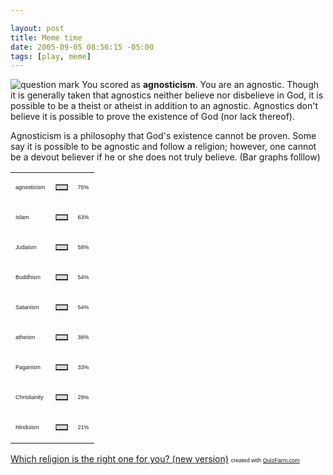 ```yaml
--- 

layout: post
title: Meme time
date: 2005-09-05 08:56:15 -05:00
tags: [play, meme]
---
```

<img src="http://images.quizfarm.com/1110084125questionmark.jpg" alt="question mark" />
You scored as <strong>agnosticism</strong>. You are an agnostic. Though it is generally taken that agnostics neither believe nor disbelieve in God, it is possible to be a theist or atheist in addition to an agnostic. Agnostics don't believe it is possible to prove the existence of God (nor lack thereof).

Agnosticism is a philosophy that God's existence cannot be proven. Some say it is possible to be agnostic and follow a religion; however, one cannot be a devout believer if he or she does not truly believe.
(Bar graphs folllow)
<table border="0" cellspacing="0" cellpadding="0" width="300">
<tbody>
<tr>
<td><span style="font-family: Arial; font-size: xx-small;">agnosticism</span></td>
<td>
<table border="1" cellspacing="0" cellpadding="0" width="75" bgcolor="#dddddd">
<tbody>
<tr>
<td></td>
</tr>
</tbody>
</table>
</td>
<td><span style="font-family: Arial; font-size: xx-small;">75%</span></td>
</tr>
<tr>
<td><span style="font-family: Arial; font-size: xx-small;">Islam</span></td>
<td>
<table border="1" cellspacing="0" cellpadding="0" width="63" bgcolor="#dddddd">
<tbody>
<tr>
<td></td>
</tr>
</tbody>
</table>
</td>
<td><span style="font-family: Arial; font-size: xx-small;">63%</span></td>
</tr>
<tr>
<td><span style="font-family: Arial; font-size: xx-small;">Judaism</span></td>
<td>
<table border="1" cellspacing="0" cellpadding="0" width="58" bgcolor="#dddddd">
<tbody>
<tr>
<td></td>
</tr>
</tbody>
</table>
</td>
<td><span style="font-family: Arial; font-size: xx-small;">58%</span></td>
</tr>
<tr>
<td><span style="font-family: Arial; font-size: xx-small;">Buddhism</span></td>
<td>
<table border="1" cellspacing="0" cellpadding="0" width="54" bgcolor="#dddddd">
<tbody>
<tr>
<td></td>
</tr>
</tbody>
</table>
</td>
<td><span style="font-family: Arial; font-size: xx-small;">54%</span></td>
</tr>
<tr>
<td><span style="font-family: Arial; font-size: xx-small;">Satanism</span></td>
<td>
<table border="1" cellspacing="0" cellpadding="0" width="54" bgcolor="#dddddd">
<tbody>
<tr>
<td></td>
</tr>
</tbody>
</table>
</td>
<td><span style="font-family: Arial; font-size: xx-small;">54%</span></td>
</tr>
<tr>
<td><span style="font-family: Arial; font-size: xx-small;">atheism</span></td>
<td>
<table border="1" cellspacing="0" cellpadding="0" width="38" bgcolor="#dddddd">
<tbody>
<tr>
<td></td>
</tr>
</tbody>
</table>
</td>
<td><span style="font-family: Arial; font-size: xx-small;">38%</span></td>
</tr>
<tr>
<td><span style="font-family: Arial; font-size: xx-small;">Paganism</span></td>
<td>
<table border="1" cellspacing="0" cellpadding="0" width="33" bgcolor="#dddddd">
<tbody>
<tr>
<td></td>
</tr>
</tbody>
</table>
</td>
<td><span style="font-family: Arial; font-size: xx-small;">33%</span></td>
</tr>
<tr>
<td><span style="font-family: Arial; font-size: xx-small;">Christianity</span></td>
<td>
<table border="1" cellspacing="0" cellpadding="0" width="29" bgcolor="#dddddd">
<tbody>
<tr>
<td></td>
</tr>
</tbody>
</table>
</td>
<td><span style="font-family: Arial; font-size: xx-small;">29%</span></td>
</tr>
<tr>
<td><span style="font-family: Arial; font-size: xx-small;">Hinduism</span></td>
<td>
<table border="1" cellspacing="0" cellpadding="0" width="21" bgcolor="#dddddd">
<tbody>
<tr>
<td></td>
</tr>
</tbody>
</table>
</td>
<td><span style="font-family: Arial; font-size: xx-small;">21%</span></td>
</tr>
</tbody>
</table>
<a href="http://quizfarm.com/test.php?q_id=10907">Which religion is the right one for you? (new version)</a>
<span style="font-family: Arial; font-size: xx-small;">created with <a href="http://quizfarm.com">QuizFarm.com</a></span>
